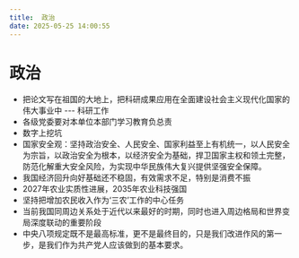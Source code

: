 ```yaml
---
title:  政治
date: 2025-05-25 14:00:55
---
```

# 政治

- 把论文写在祖国的大地上，把科研成果应用在全面建设社会主义现代化国家的伟大事业中 --- 科研工作
- 各级党委要对本单位本部门学习教育负总责
- 数字上挖坑
- 国家安全观：坚持政治安全、人民安全、国家利益至上有机统一，以人民安全为宗旨，以政治安全为根本，以经济安全为基础，捍卫国家主权和领土完整，防范化解重大安全风险，为实现中华民族伟大复兴提供坚强安全保障。
- 我国经济回升向好基础还不稳固，有效需求不足，特别是消费不振
- 2027年农业实质性进展，2035年农业科技强国
- 坚持把增加农民收入作为‘三农’工作的中心任务
- 当前我国同周边关系处于近代以来最好的时期，同时也进入周边格局和世界变局深度联动的重要阶段
- 中央八项规定既不是最高标准，更不是最终目的，只是我们改进作风的第一步，是我们作为共产党人应该做到的基本要求。